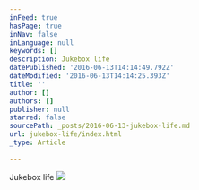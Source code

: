 ```yaml
---
inFeed: true
hasPage: true
inNav: false
inLanguage: null
keywords: []
description: Jukebox life
datePublished: '2016-06-13T14:14:49.792Z'
dateModified: '2016-06-13T14:14:25.393Z'
title: ''
author: []
authors: []
publisher: null
starred: false
sourcePath: _posts/2016-06-13-jukebox-life.md
url: jukebox-life/index.html
_type: Article

---
```

Jukebox life
![](https://the-grid-user-content.s3-us-west-2.amazonaws.com/3d0e4fef-bb33-4210-af7b-37b9c04ac331.jpg)
